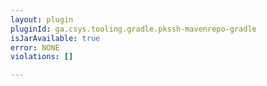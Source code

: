 ```yaml
---
layout: plugin
pluginId: ga.csys.tooling.gradle.pkssh-mavenrepo-gradle
isJarAvailable: true
error: NONE
violations: []

---
```

